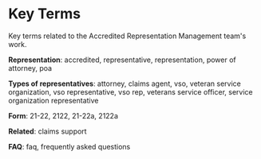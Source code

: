 # Key Terms
Key terms related to the Accredited Representation Management team's work.

**Representation**: accredited, representative, representation, power of attorney, poa

**Types of representatives**: attorney, claims agent, vso, veteran service organization, vso representative, vso rep, veterans service officer, service organization representative

**Form**: 21-22, 2122, 21-22a, 2122a

**Related**: claims support

**FAQ**: faq, frequently asked questions
